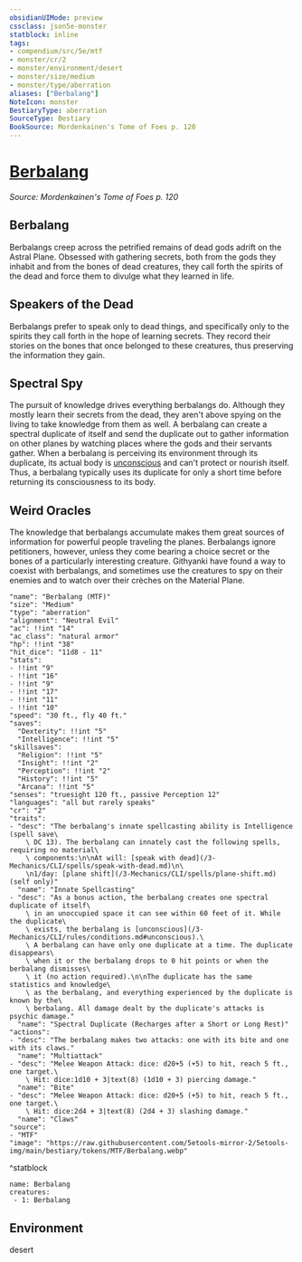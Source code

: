 ```yaml
---
obsidianUIMode: preview
cssclass: json5e-monster
statblock: inline
tags:
- compendium/src/5e/mtf
- monster/cr/2
- monster/environment/desert
- monster/size/medium
- monster/type/aberration
aliases: ["Berbalang"]
NoteIcon: monster
BestiaryType: aberration
SourceType: Bestiary
BookSource: Mordenkainen's Tome of Foes p. 120
---
```

# [Berbalang](3-Mechanics\CLI\bestiary\aberration/berbalang-mtf.md)
*Source: Mordenkainen's Tome of Foes p. 120*  

## Berbalang

Berbalangs creep across the petrified remains of dead gods adrift on the Astral Plane. Obsessed with gathering secrets, both from the gods they inhabit and from the bones of dead creatures, they call forth the spirits of the dead and force them to divulge what they learned in life.

## Speakers of the Dead

Berbalangs prefer to speak only to dead things, and specifically only to the spirits they call forth in the hope of learning secrets. They record their stories on the bones that once belonged to these creatures, thus preserving the information they gain.

## Spectral Spy

The pursuit of knowledge drives everything berbalangs do. Although they mostly learn their secrets from the dead, they aren't above spying on the living to take knowledge from them as well. A berbalang can create a spectral duplicate of itself and send the duplicate out to gather information on other planes by watching places where the gods and their servants gather. When a berbalang is perceiving its environment through its duplicate, its actual body is [unconscious](/3-Mechanics/CLI/rules/conditions.md#unconscious) and can't protect or nourish itself. Thus, a berbalang typically uses its duplicate for only a short time before returning its consciousness to its body.

## Weird Oracles

The knowledge that berbalangs accumulate makes them great sources of information for powerful people traveling the planes. Berbalangs ignore petitioners, however, unless they come bearing a choice secret or the bones of a particularly interesting creature. Githyanki have found a way to coexist with berbalangs, and sometimes use the creatures to spy on their enemies and to watch over their crèches on the Material Plane.

```statblock
"name": "Berbalang (MTF)"
"size": "Medium"
"type": "aberration"
"alignment": "Neutral Evil"
"ac": !!int "14"
"ac_class": "natural armor"
"hp": !!int "38"
"hit_dice": "11d8 - 11"
"stats":
- !!int "9"
- !!int "16"
- !!int "9"
- !!int "17"
- !!int "11"
- !!int "10"
"speed": "30 ft., fly 40 ft."
"saves":
  "Dexterity": !!int "5"
  "Intelligence": !!int "5"
"skillsaves":
  "Religion": !!int "5"
  "Insight": !!int "2"
  "Perception": !!int "2"
  "History": !!int "5"
  "Arcana": !!int "5"
"senses": "truesight 120 ft., passive Perception 12"
"languages": "all but rarely speaks"
"cr": "2"
"traits":
- "desc": "The berbalang's innate spellcasting ability is Intelligence (spell save\
    \ DC 13). The berbalang can innately cast the following spells, requiring no material\
    \ components:\n\nAt will: [speak with dead](/3-Mechanics/CLI/spells/speak-with-dead.md)\n\
    \n1/day: [plane shift](/3-Mechanics/CLI/spells/plane-shift.md) (self only)"
  "name": "Innate Spellcasting"
- "desc": "As a bonus action, the berbalang creates one spectral duplicate of itself\
    \ in an unoccupied space it can see within 60 feet of it. While the duplicate\
    \ exists, the berbalang is [unconscious](/3-Mechanics/CLI/rules/conditions.md#unconscious).\
    \ A berbalang can have only one duplicate at a time. The duplicate disappears\
    \ when it or the berbalang drops to 0 hit points or when the berbalang dismisses\
    \ it (no action required).\n\nThe duplicate has the same statistics and knowledge\
    \ as the berbalang, and everything experienced by the duplicate is known by the\
    \ berbalang. All damage dealt by the duplicate's attacks is psychic damage."
  "name": "Spectral Duplicate (Recharges after a Short or Long Rest)"
"actions":
- "desc": "The berbalang makes two attacks: one with its bite and one with its claws."
  "name": "Multiattack"
- "desc": "Melee Weapon Attack: dice: d20+5 (+5) to hit, reach 5 ft., one target.\
    \ Hit: dice:1d10 + 3|text(8) (1d10 + 3) piercing damage."
  "name": "Bite"
- "desc": "Melee Weapon Attack: dice: d20+5 (+5) to hit, reach 5 ft., one target.\
    \ Hit: dice:2d4 + 3|text(8) (2d4 + 3) slashing damage."
  "name": "Claws"
"source":
- "MTF"
"image": "https://raw.githubusercontent.com/5etools-mirror-2/5etools-img/main/bestiary/tokens/MTF/Berbalang.webp"
```
^statblock

```encounter-table
name: Berbalang
creatures:
 - 1: Berbalang
```

## Environment

desert